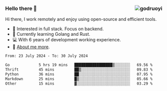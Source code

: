### Hello there 👋 <img align="right" src="https://github-readme-stats.vercel.app/api?username=godruoyi&show_icons=true" alt="godruoyi" />

Hi there, I work remotely and enjoy using open-source and efficient tools.

- 🔭 Interested in full stack. Focus on backend.
- 🌱 Currently learning Golang and Rust.
- 💻 With 6 years of development working experience.
- 👒 [About me more](https://godruoyi.com/posts/about-godruoyi).



<!--START_SECTION:waka-->

```txt
From: 23 July 2024 - To: 30 July 2024

Go             5 hrs 19 mins   █████████████████▒░░░░░░░   69.56 %
Thrift         45 mins         ██▒░░░░░░░░░░░░░░░░░░░░░░   09.83 %
Python         36 mins         ██░░░░░░░░░░░░░░░░░░░░░░░   07.95 %
Markdown       25 mins         █▒░░░░░░░░░░░░░░░░░░░░░░░   05.66 %
Other          15 mins         ▓░░░░░░░░░░░░░░░░░░░░░░░░   03.29 %
```

<!--END_SECTION:waka-->
